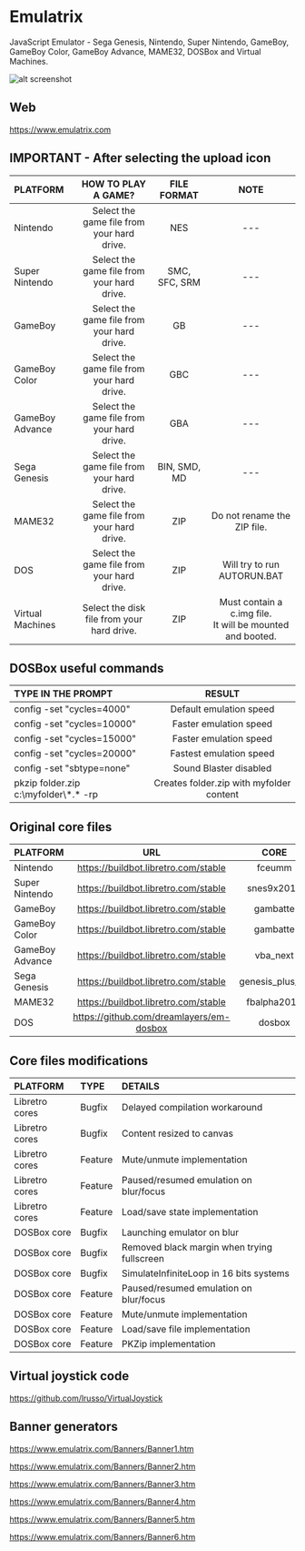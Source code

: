 # Emulatrix

JavaScript Emulator - Sega Genesis, Nintendo, Super Nintendo, GameBoy, GameBoy Color, GameBoy Advance, MAME32, DOSBox and Virtual Machines.

![alt screenshot](https://raw.githubusercontent.com/lrusso/Emulatrix/master/Emulatrix.png)

## Web

https://www.emulatrix.com

## IMPORTANT - After selecting the upload icon

| PLATFORM  | HOW TO PLAY A GAME?  | FILE FORMAT | NOTE |
| :------------ |:---------------:| :-----:| :-----:|
| Nintendo | Select the game file from your hard drive. | NES | --- | 
| Super Nintendo | Select the game file from your hard drive. | SMC, SFC, SRM | --- |
| GameBoy | Select the game file from your hard drive. | GB | --- |
| GameBoy Color | Select the game file from your hard drive. | GBC | --- |
| GameBoy Advance | Select the game file from your hard drive. | GBA | --- |
| Sega Genesis | Select the game file from your hard drive. | BIN, SMD, MD | --- |
| MAME32 | Select the game file from your hard drive. | ZIP | Do not rename the ZIP file. |
| DOS | Select the game file from your hard drive. | ZIP | Will try to run AUTORUN.BAT |
| Virtual Machines | Select the disk file from your hard drive. | ZIP | Must contain a c.img file.<br/>It will be mounted and booted. |

## DOSBox useful commands

| TYPE IN THE PROMPT  | RESULT  |
| :------------ |:---------------:|
| config -set "cycles=4000" | Default emulation speed |
| config -set "cycles=10000" | Faster emulation speed |
| config -set "cycles=15000" | Faster emulation speed |
| config -set "cycles=20000" | Fastest emulation speed |
| config -set "sbtype=none" | Sound Blaster disabled |
| pkzip folder.zip c:\myfolder\\*.\* -rp | Creates folder.zip with myfolder content |

## Original core files

| PLATFORM  | URL  | CORE
| :------------ |:---------------:| :-----:|
| Nintendo | https://buildbot.libretro.com/stable | fceumm
| Super Nintendo | https://buildbot.libretro.com/stable | snes9x2010
| GameBoy | https://buildbot.libretro.com/stable | gambatte
| GameBoy Color | https://buildbot.libretro.com/stable | gambatte
| GameBoy Advance | https://buildbot.libretro.com/stable | vba_next
| Sega Genesis | https://buildbot.libretro.com/stable | genesis_plus_gx
| MAME32 | https://buildbot.libretro.com/stable | fbalpha2012
| DOS | https://github.com/dreamlayers/em-dosbox | dosbox

## Core files modifications

| PLATFORM  | TYPE  | DETAILS |
| :------------ |:--------------- |:---------------|
| Libretro cores | Bugfix | Delayed compilation workaround |
| Libretro cores | Bugfix | Content resized to canvas |
| Libretro cores | Feature | Mute/unmute implementation |
| Libretro cores | Feature | Paused/resumed emulation on blur/focus |
| Libretro cores | Feature | Load/save state implementation |
| DOSBox core | Bugfix | Launching emulator on blur |
| DOSBox core | Bugfix | Removed black margin when trying fullscreen |
| DOSBox core | Bugfix | SimulateInfiniteLoop in 16 bits systems |
| DOSBox core | Feature | Paused/resumed emulation on blur/focus |
| DOSBox core | Feature | Mute/unmute implementation |
| DOSBox core | Feature | Load/save file implementation |
| DOSBox core | Feature | PKZip implementation |

## Virtual joystick code

https://github.com/lrusso/VirtualJoystick

## Banner generators

https://www.emulatrix.com/Banners/Banner1.htm

https://www.emulatrix.com/Banners/Banner2.htm

https://www.emulatrix.com/Banners/Banner3.htm

https://www.emulatrix.com/Banners/Banner4.htm

https://www.emulatrix.com/Banners/Banner5.htm

https://www.emulatrix.com/Banners/Banner6.htm
